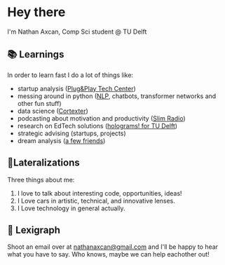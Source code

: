 # Hey there
I'm Nathan Axcan, Comp Sci student @ TU Delft

## 📚 Learnings
In order to learn fast I do a lot of things like:
- startup analysis ([Plug&Play Tech Center](https://www.plugandplaytechcenter.com/))
- messing around in python ([NLP](https://simpletransformers.ai/), chatbots, transformer networks and other fun stuff)
- data science ([Cortexter](https://www.cortexter.com/))
- podcasting about motivation and productivity ([Slim Radio](http://slimradio.nl/category/monday-morning-motivation/))
- research on EdTech solutions ([holograms! for TU Delft](https://www.educationandlearning.nl/news/holograms-for-learning))
- strategic advising (startups, projects)
- dream analysis ([a few friends](https://en.wikipedia.org/wiki/The_Interpretation_of_Dreams))

## 🙋‍Lateralizations
Three things about me:
1. I love to talk about interesting code, opportunities, ideas!
2. I Love cars in artistic, technical, and innovative lenses.
3. I Love technology in general actually.

## 🔫 Lexigraph
Shoot an email over at nathanaxcan@gmail.com and I'll be happy to hear what you have to say. Who knows, maybe we can help eachother out!

